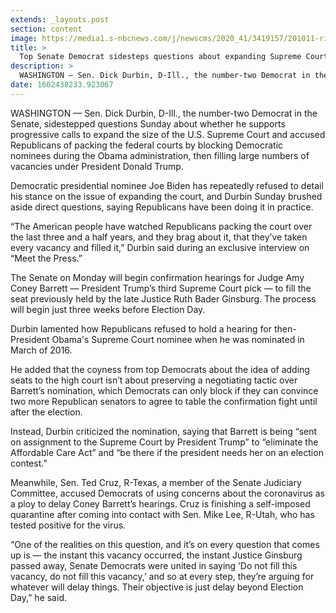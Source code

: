 ```yaml
--- 
extends: _layouts.post 
section: content 
image: https://media1.s-nbcnews.com/j/newscms/2020_41/3419157/201011-richard-durbin-jm-0908_e950c38490644d14e509953a3494d184.nbcnews-fp-1200-630.jpg 
title: > 
  Top Senate Democrat sidesteps questions about expanding Supreme Court 
description: > 
  WASHINGTON — Sen. Dick Durbin, D-Ill., the number-two Democrat in the Senate, sidestepped questions Sunday about whether he supports progressive calls to expand the size of the U.S. Supreme Court and accused Republicans of packing the federal courts by blocking Democratic nominees during the Obama administration, then filling large numbers of vacancies under President Donald Trump.Democratic presidential nominee Joe Biden has repeatedly refused to detail his stance on the issue of expanding the court, and Durbin Sunday brushed aside direct questions, saying Republicans have been doing it in practice.Durbin lamented how Republicans refused to hold a hearing for then-President Obama's Supreme Court nominee when he was nominated in March of 2016.Cruz is finishing a self-imposed quarantine after coming into contact with Sen. Mike Lee, R-Utah, who has tested positive for the virus.Their objective is just delay beyond Election Day,” he said. 
date: 1602438233.923067 
--- 
```

WASHINGTON — Sen. Dick Durbin, D-Ill., the number-two Democrat in the Senate, sidestepped questions Sunday about whether he supports progressive calls to expand the size of the U.S. Supreme Court and accused Republicans of packing the federal courts by blocking Democratic nominees during the Obama administration, then filling large numbers of vacancies under President Donald Trump.

Democratic presidential nominee Joe Biden has repeatedly refused to detail his stance on the issue of expanding the court, and Durbin Sunday brushed aside direct questions, saying Republicans have been doing it in practice.

“The American people have watched Republicans packing the court over the last three and a half years, and they brag about it, that they’ve taken every vacancy and filled it,” Durbin said during an exclusive interview on “Meet the Press.”

The Senate on Monday will begin confirmation hearings for Judge Amy Coney Barrett — President Trump’s third Supreme Court pick — to fill the seat previously held by the late Justice Ruth Bader Ginsburg. The process will begin just three weeks before Election Day.

Durbin lamented how Republicans refused to hold a hearing for then-President Obama's Supreme Court nominee when he was nominated in March of 2016.

He added that the coyness from top Democrats about the idea of adding seats to the high court isn’t about preserving a negotiating tactic over Barrett’s nomination, which Democrats can only block if they can convince two more Republican senators to agree to table the confirmation fight until after the election.

Instead, Durbin criticized the nomination, saying that Barrett is being “sent on assignment to the Supreme Court by President Trump” to “eliminate the Affordable Care Act” and “be there if the president needs her on an election contest.”

Meanwhile, Sen. Ted Cruz, R-Texas, a member of the Senate Judiciary Committee, accused Democrats of using concerns about the coronavirus as a ploy to delay Coney Barrett’s hearings. Cruz is finishing a self-imposed quarantine after coming into contact with Sen. Mike Lee, R-Utah, who has tested positive for the virus.

“One of the realities on this question, and it’s on every question that comes up is — the instant this vacancy occurred, the instant Justice Ginsburg passed away, Senate Democrats were united in saying ‘Do not fill this vacancy, do not fill this vacancy,’ and so at every step, they’re arguing for whatever will delay things. Their objective is just delay beyond Election Day,” he said.